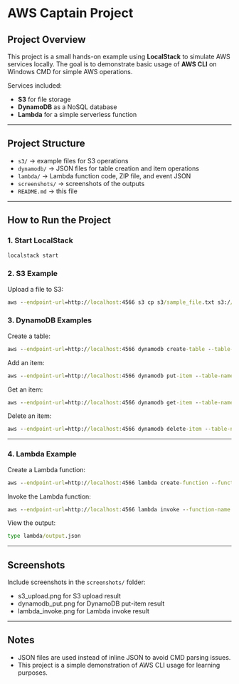 # AWS Captain Project

## Project Overview
This project is a small hands-on example using **LocalStack** to simulate AWS services locally. The goal is to demonstrate basic usage of **AWS CLI** on Windows CMD for simple AWS operations.

Services included:
- **S3** for file storage
- **DynamoDB** as a NoSQL database
- **Lambda** for a simple serverless function

---

## Project Structure

- `s3/` → example files for S3 operations
- `dynamodb/` → JSON files for table creation and item operations
- `lambda/` → Lambda function code, ZIP file, and event JSON
- `screenshots/` → screenshots of the outputs
- `README.md` → this file

---

## How to Run the Project

### 1. Start LocalStack
```cmd
localstack start
```

### 2. S3 Example
Upload a file to S3:
```cmd
aws --endpoint-url=http://localhost:4566 s3 cp s3/sample_file.txt s3://my-bucket/
```

### 3. DynamoDB Examples
Create a table:
```cmd
aws --endpoint-url=http://localhost:4566 dynamodb create-table --table-name Books --attribute-definitions AttributeName=ISBN,AttributeType=S --key-schema AttributeName=ISBN,KeyType=HASH --provisioned-throughput ReadCapacityUnits=5,WriteCapacityUnits=5
```

Add an item:
```cmd
aws --endpoint-url=http://localhost:4566 dynamodb put-item --table-name Books --item file://dynamodb/book.json
```

Get an item:
```cmd
aws --endpoint-url=http://localhost:4566 dynamodb get-item --table-name Books --key file://dynamodb/key.json
```

Delete an item:
```cmd
aws --endpoint-url=http://localhost:4566 dynamodb delete-item --table-name Books --key file://dynamodb/key.json
```

---

### 4. Lambda Example
Create a Lambda function:
```cmd
aws --endpoint-url=http://localhost:4566 lambda create-function --function-name SquareFunction --runtime python3.9 --handler lambda_square.handler --zip-file fileb://lambda/lambda_square.zip --role arn:aws:iam::000000000000:role/lambda-role
```

Invoke the Lambda function:
```cmd
aws --endpoint-url=http://localhost:4566 lambda invoke --function-name SquareFunction --payload file://lambda/event.json lambda/output.json
```

View the output:
```cmd
type lambda/output.json
```

---

## Screenshots
Include screenshots in the `screenshots/` folder:
- s3_upload.png for S3 upload result
- dynamodb_put.png for DynamoDB put-item result
- lambda_invoke.png for Lambda invoke result

---

## Notes
- JSON files are used instead of inline JSON to avoid CMD parsing issues.
- This project is a simple demonstration of AWS CLI usage for learning purposes.

